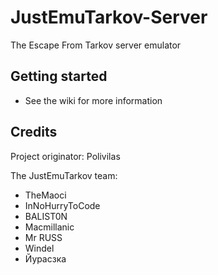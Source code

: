 # JustEmuTarkov-Server
The Escape From Tarkov server emulator

## Getting started
- See the wiki for more information

## Credits
Project originator: Polivilas

The JustEmuTarkov team:
- TheMaoci
- InNoHurryToCode
- BALIST0N
- Macmillanic
- Mr RUSS
- Windel
- Йуpасзка

